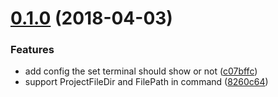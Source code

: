 <a name="0.1.0"></a>
# [0.1.0](https://github.com/axetroy/vscode-external/compare/8260c64...v0.1.0) (2018-04-03)


### Features

* add config the set terminal should show or not ([c07bffc](https://github.com/axetroy/vscode-external/commit/c07bffc))
* support ProjectFileDir and FilePath in command ([8260c64](https://github.com/axetroy/vscode-external/commit/8260c64))




